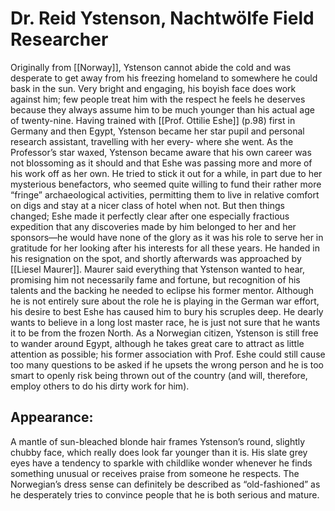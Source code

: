# Dr. Reid Ystenson, Nachtwölfe Field Researcher
Originally from [[Norway]], Ystenson cannot abide the cold and was desperate to get away from his freezing homeland to somewhere he could bask in the sun. Very bright and engaging, his boyish face does work against him; few people treat him with the respect he feels he deserves because they always assume him to be much younger than his actual age
of twenty-nine.
Having trained with [[Prof. Ottilie Eshe]] (p.98) first in Germany and then Egypt, Ystenson became her star pupil and personal research assistant, travelling with her every- where she went. As the Professor’s star waxed, Ystenson became aware that his own career was not blossoming as it should and that Eshe was passing more and more of his work off as her own. He tried to stick it out for a while, in part due to her mysterious benefactors, who seemed quite willing to fund their rather more “fringe” archaeological activities, permitting them to live in relative comfort on digs and stay at a nicer class of hotel when not.
But then things changed; Eshe made it perfectly clear after one especially fractious expedition that any discoveries made by him belonged to her and her sponsors—he would have none of the glory as it was his role to serve her in gratitude for her looking after his interests for all these years. He handed in his resignation on the spot, and shortly afterwards was approached by [[Liesel Maurer]]. Maurer said everything that Ystenson wanted to hear, promising him not necessarily fame and fortune, but recognition of his talents and the backing he needed to eclipse his former mentor. Although he is not entirely sure about the role he is playing in the German war effort, his desire to best Eshe has caused him to bury his scruples deep. He dearly wants to believe in a long lost master race, he is just not sure
that he wants it to be from the frozen North. As a Norwegian citizen, Ystenson is still free to wander around Egypt, although he takes great care to attract as little attention as possible; his former association with Prof. Eshe could still cause too many questions to be asked if he upsets the wrong person and he is too smart to openly risk being thrown out of the country (and will, therefore, employ others to do his dirty work for him).

## Appearance: 
A mantle of sun-bleached blonde hair frames Ystenson’s round, slightly chubby face, which really does look far younger than it is. His slate grey eyes have a tendency to sparkle with childlike wonder whenever he finds something unusual or receives praise from someone he respects. The Norwegian’s dress sense can definitely be described as “old-fashioned” as he desperately tries to convince people that he is both serious and mature.